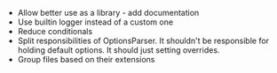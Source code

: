 * Allow better use as a library - add documentation
* Use builtin logger instead of a custom one
* Reduce conditionals
* Split responsibilities of OptionsParser. It shouldn't be responsible for holding default options. It should just setting overrides.
* Group files based on their extensions
